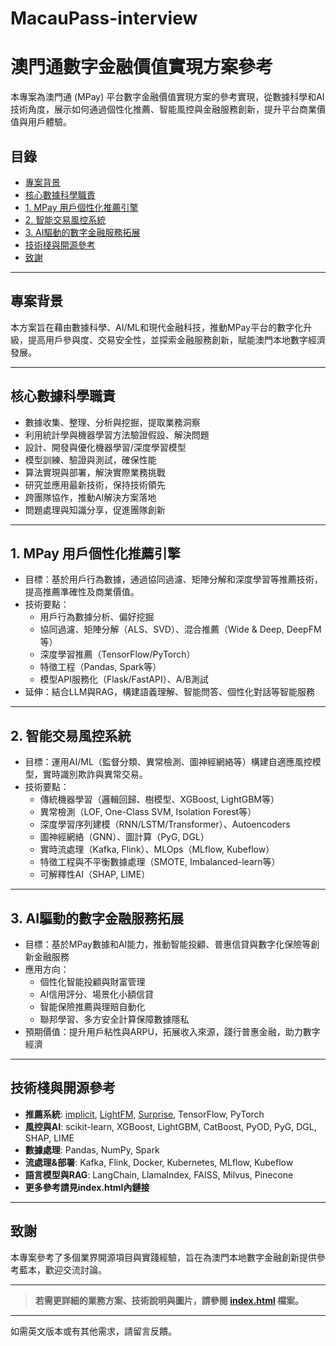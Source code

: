 # MacauPass-interview

# 澳門通數字金融價值實現方案參考

本專案為澳門通 (MPay) 平台數字金融價值實現方案的參考實現，從數據科學和AI技術角度，展示如何通過個性化推薦、智能風控與金融服務創新，提升平台商業價值與用戶體驗。

## 目錄
- [專案背景](#專案背景)
- [核心數據科學職責](#核心數據科學職責)
- [1. MPay 用戶個性化推薦引擎](#1-mpay-用戶個性化推薦引擎)
- [2. 智能交易風控系統](#2-智能交易風控系統)
- [3. AI驅動的數字金融服務拓展](#3-ai驅動的數字金融服務拓展)
- [技術棧與開源參考](#技術棧與開源參考)
- [致謝](#致謝)

---

## 專案背景

本方案旨在藉由數據科學、AI/ML和現代金融科技，推動MPay平台的數字化升級，提高用戶參與度、交易安全性，並探索金融服務創新，賦能澳門本地數字經濟發展。

---

## 核心數據科學職責

- 數據收集、整理、分析與挖掘，提取業務洞察
- 利用統計學與機器學習方法驗證假設、解決問題
- 設計、開發與優化機器學習/深度學習模型
- 模型訓練、驗證與測試，確保性能
- 算法實現與部署，解決實際業務挑戰
- 研究並應用最新技術，保持技術領先
- 跨團隊協作，推動AI解決方案落地
- 問題處理與知識分享，促進團隊創新

---

## 1. MPay 用戶個性化推薦引擎

- 目標：基於用戶行為數據，通過協同過濾、矩陣分解和深度學習等推薦技術，提高推薦準確性及商業價值。
- 技術要點：
  - 用戶行為數據分析、偏好挖掘
  - 協同過濾、矩陣分解（ALS、SVD）、混合推薦（Wide & Deep, DeepFM等）
  - 深度學習推薦（TensorFlow/PyTorch）
  - 特徵工程（Pandas, Spark等）
  - 模型API服務化（Flask/FastAPI）、A/B測試
- 延伸：結合LLM與RAG，構建語義理解、智能問答、個性化對話等智能服務

---

## 2. 智能交易風控系統

- 目標：運用AI/ML（監督分類、異常檢測、圖神經網絡等）構建自適應風控模型，實時識別欺詐與異常交易。
- 技術要點：
  - 傳統機器學習（邏輯回歸、樹模型、XGBoost, LightGBM等）
  - 異常檢測（LOF, One-Class SVM, Isolation Forest等）
  - 深度學習序列建模（RNN/LSTM/Transformer）、Autoencoders
  - 圖神經網絡（GNN）、圖計算（PyG, DGL）
  - 實時流處理（Kafka, Flink）、MLOps（MLflow, Kubeflow）
  - 特徵工程與不平衡數據處理（SMOTE, Imbalanced-learn等）
  - 可解釋性AI（SHAP, LIME）

---

## 3. AI驅動的數字金融服務拓展

- 目標：基於MPay數據和AI能力，推動智能投顧、普惠信貸與數字化保險等創新金融服務
- 應用方向：
  - 個性化智能投顧與財富管理
  - AI信用評分、場景化小額信貸
  - 智能保險推薦與理賠自動化
  - 聯邦學習、多方安全計算保障數據隱私
- 預期價值：提升用戶粘性與ARPU，拓展收入來源，踐行普惠金融，助力數字經濟

---

## 技術棧與開源參考

- **推薦系統**: [implicit](https://github.com/benfred/implicit), [LightFM](https://github.com/lyst/lightfm), [Surprise](https://github.com/NicolasHug/Surprise), TensorFlow, PyTorch
- **風控與AI**: scikit-learn, XGBoost, LightGBM, CatBoost, PyOD, PyG, DGL, SHAP, LIME
- **數據處理**: Pandas, NumPy, Spark
- **流處理&部署**: Kafka, Flink, Docker, Kubernetes, MLflow, Kubeflow
- **語言模型與RAG**: LangChain, LlamaIndex, FAISS, Milvus, Pinecone
- **更多參考請見index.html內鏈接**

---

## 致謝

本專案參考了多個業界開源項目與實踐經驗，旨在為澳門本地數字金融創新提供參考藍本，歡迎交流討論。

---

> **若需更詳細的業務方案、技術說明與圖片，請參閱 [index.html](index.html) 檔案。**

---

如需英文版本或有其他需求，請留言反饋。
